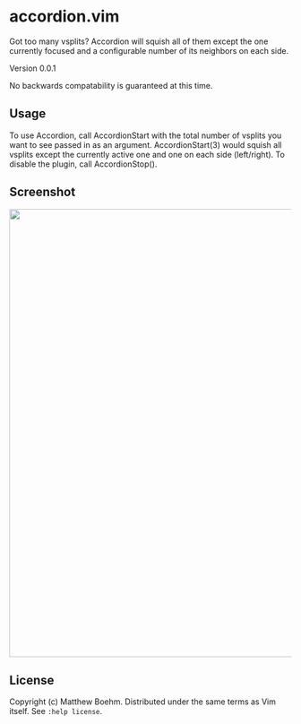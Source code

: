 accordion.vim
=============

Got too many vsplits? Accordion will squish all of them except the one
currently focused and a configurable number of its neighbors on each side.

Version 0.0.1

No backwards compatability is guaranteed at this time.


Usage
-----

To use Accordion, call AccordionStart with the total number of vsplits you want to
see passed in as an argument. AccordionStart(3) would squish all vsplits except the
currently active one and one on each side (left/right). To disable the plugin,
call AccordionStop().


Screenshot
----------
<img src="http://i.imgur.com/H62uwZ3.png" width="800"/>


License
-------
Copyright (c) Matthew Boehm.  Distributed under the same terms as Vim itself.
See `:help license`.
